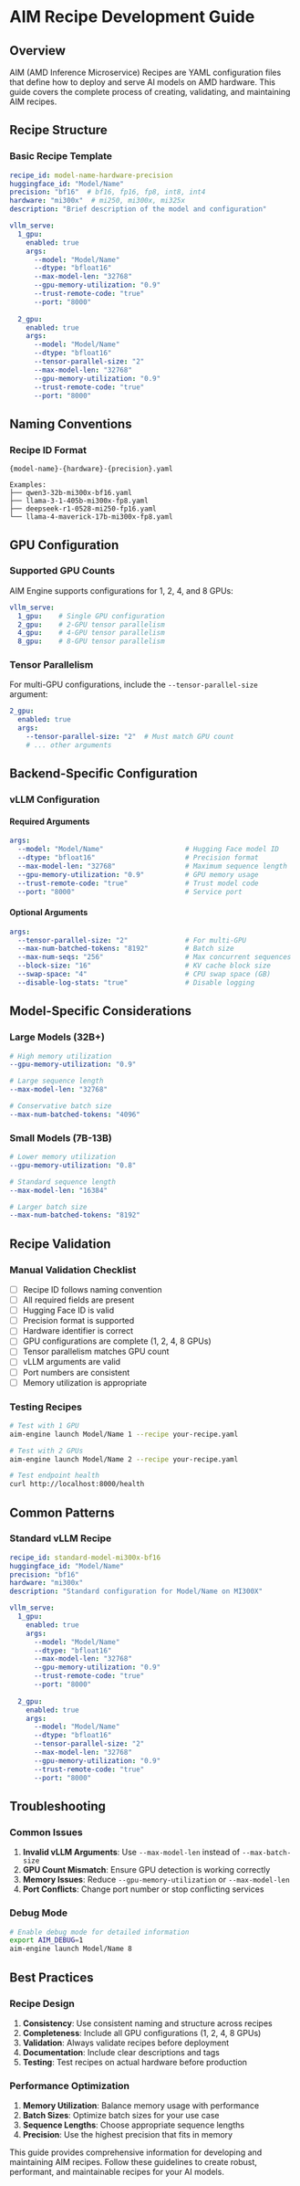 # AIM Recipe Development Guide

## Overview

AIM (AMD Inference Microservice) Recipes are YAML configuration files that define how to deploy and serve AI models on AMD hardware. This guide covers the complete process of creating, validating, and maintaining AIM recipes.

## Recipe Structure

### Basic Recipe Template

```yaml
recipe_id: model-name-hardware-precision
huggingface_id: "Model/Name"
precision: "bf16"  # bf16, fp16, fp8, int8, int4
hardware: "mi300x"  # mi250, mi300x, mi325x
description: "Brief description of the model and configuration"

vllm_serve:
  1_gpu:
    enabled: true
    args:
      --model: "Model/Name"
      --dtype: "bfloat16"
      --max-model-len: "32768"
      --gpu-memory-utilization: "0.9"
      --trust-remote-code: "true"
      --port: "8000"
  
  2_gpu:
    enabled: true
    args:
      --model: "Model/Name"
      --dtype: "bfloat16"
      --tensor-parallel-size: "2"
      --max-model-len: "32768"
      --gpu-memory-utilization: "0.9"
      --trust-remote-code: "true"
      --port: "8000"
```

## Naming Conventions

### Recipe ID Format
```
{model-name}-{hardware}-{precision}.yaml

Examples:
├── qwen3-32b-mi300x-bf16.yaml
├── llama-3-1-405b-mi300x-fp8.yaml
├── deepseek-r1-0528-mi250-fp16.yaml
└── llama-4-maverick-17b-mi300x-fp8.yaml
```

## GPU Configuration

### Supported GPU Counts
AIM Engine supports configurations for 1, 2, 4, and 8 GPUs:

```yaml
vllm_serve:
  1_gpu:    # Single GPU configuration
  2_gpu:    # 2-GPU tensor parallelism
  4_gpu:    # 4-GPU tensor parallelism
  8_gpu:    # 8-GPU tensor parallelism
```

### Tensor Parallelism
For multi-GPU configurations, include the `--tensor-parallel-size` argument:

```yaml
2_gpu:
  enabled: true
  args:
    --tensor-parallel-size: "2"  # Must match GPU count
    # ... other arguments
```

## Backend-Specific Configuration

### vLLM Configuration

#### Required Arguments
```yaml
args:
  --model: "Model/Name"                    # Hugging Face model ID
  --dtype: "bfloat16"                      # Precision format
  --max-model-len: "32768"                 # Maximum sequence length
  --gpu-memory-utilization: "0.9"          # GPU memory usage
  --trust-remote-code: "true"              # Trust model code
  --port: "8000"                           # Service port
```

#### Optional Arguments
```yaml
args:
  --tensor-parallel-size: "2"              # For multi-GPU
  --max-num-batched-tokens: "8192"         # Batch size
  --max-num-seqs: "256"                    # Max concurrent sequences
  --block-size: "16"                       # KV cache block size
  --swap-space: "4"                        # CPU swap space (GB)
  --disable-log-stats: "true"              # Disable logging
```

## Model-Specific Considerations

### Large Models (32B+)
```yaml
# High memory utilization
--gpu-memory-utilization: "0.9"

# Large sequence length
--max-model-len: "32768"

# Conservative batch size
--max-num-batched-tokens: "4096"
```

### Small Models (7B-13B)
```yaml
# Lower memory utilization
--gpu-memory-utilization: "0.8"

# Standard sequence length
--max-model-len: "16384"

# Larger batch size
--max-num-batched-tokens: "8192"
```

## Recipe Validation

### Manual Validation Checklist
- [ ] Recipe ID follows naming convention
- [ ] All required fields are present
- [ ] Hugging Face ID is valid
- [ ] Precision format is supported
- [ ] Hardware identifier is correct
- [ ] GPU configurations are complete (1, 2, 4, 8 GPUs)
- [ ] Tensor parallelism matches GPU count
- [ ] vLLM arguments are valid
- [ ] Port numbers are consistent
- [ ] Memory utilization is appropriate

### Testing Recipes
```bash
# Test with 1 GPU
aim-engine launch Model/Name 1 --recipe your-recipe.yaml

# Test with 2 GPUs
aim-engine launch Model/Name 2 --recipe your-recipe.yaml

# Test endpoint health
curl http://localhost:8000/health
```

## Common Patterns

### Standard vLLM Recipe
```yaml
recipe_id: standard-model-mi300x-bf16
huggingface_id: "Model/Name"
precision: "bf16"
hardware: "mi300x"
description: "Standard configuration for Model/Name on MI300X"

vllm_serve:
  1_gpu:
    enabled: true
    args:
      --model: "Model/Name"
      --dtype: "bfloat16"
      --max-model-len: "32768"
      --gpu-memory-utilization: "0.9"
      --trust-remote-code: "true"
      --port: "8000"
  
  2_gpu:
    enabled: true
    args:
      --model: "Model/Name"
      --dtype: "bfloat16"
      --tensor-parallel-size: "2"
      --max-model-len: "32768"
      --gpu-memory-utilization: "0.9"
      --trust-remote-code: "true"
      --port: "8000"
```

## Troubleshooting

### Common Issues
1. **Invalid vLLM Arguments**: Use `--max-model-len` instead of `--max-batch-size`
2. **GPU Count Mismatch**: Ensure GPU detection is working correctly
3. **Memory Issues**: Reduce `--gpu-memory-utilization` or `--max-model-len`
4. **Port Conflicts**: Change port number or stop conflicting services

### Debug Mode
```bash
# Enable debug mode for detailed information
export AIM_DEBUG=1
aim-engine launch Model/Name 8
```

## Best Practices

### Recipe Design
1. **Consistency**: Use consistent naming and structure across recipes
2. **Completeness**: Include all GPU configurations (1, 2, 4, 8 GPUs)
3. **Validation**: Always validate recipes before deployment
4. **Documentation**: Include clear descriptions and tags
5. **Testing**: Test recipes on actual hardware before production

### Performance Optimization
1. **Memory Utilization**: Balance memory usage with performance
2. **Batch Sizes**: Optimize batch sizes for your use case
3. **Sequence Lengths**: Choose appropriate sequence lengths
4. **Precision**: Use the highest precision that fits in memory

This guide provides comprehensive information for developing and maintaining AIM recipes. Follow these guidelines to create robust, performant, and maintainable recipes for your AI models.
